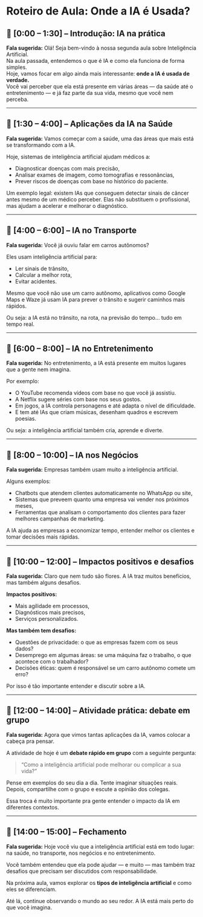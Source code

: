 # Roteiro de Aula: Onde a IA é Usada?

## 📍 [0:00 – 1:30] – Introdução: IA na prática
**Fala sugerida:**
Olá! Seja bem-vindo à nossa segunda aula sobre Inteligência Artificial.  
Na aula passada, entendemos o que é IA e como ela funciona de forma simples.  
Hoje, vamos focar em algo ainda mais interessante: **onde a IA é usada de verdade.**  
Você vai perceber que ela está presente em várias áreas — da saúde até o entretenimento — e já faz parte da sua vida, mesmo que você nem perceba.

---

## 📍 [1:30 – 4:00] – Aplicações da IA na Saúde
**Fala sugerida:**
Vamos começar com a saúde, uma das áreas que mais está se transformando com a IA.

Hoje, sistemas de inteligência artificial ajudam médicos a:
- Diagnosticar doenças com mais precisão,
- Analisar exames de imagem, como tomografias e ressonâncias,
- Prever riscos de doenças com base no histórico do paciente.

Um exemplo legal: existem IAs que conseguem detectar sinais de câncer antes mesmo de um médico perceber. Elas não substituem o profissional, mas ajudam a acelerar e melhorar o diagnóstico.

---

## 📍 [4:00 – 6:00] – IA no Transporte
**Fala sugerida:**
Você já ouviu falar em carros autônomos?

Eles usam inteligência artificial para:
- Ler sinais de trânsito,
- Calcular a melhor rota,
- Evitar acidentes.

Mesmo que você não use um carro autônomo, aplicativos como Google Maps e Waze já usam IA para prever o trânsito e sugerir caminhos mais rápidos.

Ou seja: a IA está no trânsito, na rota, na previsão do tempo... tudo em tempo real.

---

## 📍 [6:00 – 8:00] – IA no Entretenimento
**Fala sugerida:**
No entretenimento, a IA está presente em muitos lugares que a gente nem imagina.

Por exemplo:
- O YouTube recomenda vídeos com base no que você já assistiu.
- A Netflix sugere séries com base nos seus gostos.
- Em jogos, a IA controla personagens e até adapta o nível de dificuldade.
- E tem até IAs que criam músicas, desenham quadros e escrevem poesias.

Ou seja: a inteligência artificial também cria, aprende e diverte.

---

## 📍 [8:00 – 10:00] – IA nos Negócios
**Fala sugerida:**
Empresas também usam muito a inteligência artificial.

Alguns exemplos:
- Chatbots que atendem clientes automaticamente no WhatsApp ou site,
- Sistemas que preveem quanto uma empresa vai vender nos próximos meses,
- Ferramentas que analisam o comportamento dos clientes para fazer melhores campanhas de marketing.

A IA ajuda as empresas a economizar tempo, entender melhor os clientes e tomar decisões mais rápidas.

---

## 📍 [10:00 – 12:00] – Impactos positivos e desafios
**Fala sugerida:**
Claro que nem tudo são flores. A IA traz muitos benefícios, mas também alguns desafios.

**Impactos positivos:**
- Mais agilidade em processos,
- Diagnósticos mais precisos,
- Serviços personalizados.

**Mas também tem desafios:**
- Questões de privacidade: o que as empresas fazem com os seus dados?
- Desemprego em algumas áreas: se uma máquina faz o trabalho, o que acontece com o trabalhador?
- Decisões éticas: quem é responsável se um carro autônomo comete um erro?

Por isso é tão importante entender e discutir sobre a IA.

---

## 📍 [12:00 – 14:00] – Atividade prática: debate em grupo
**Fala sugerida:**
Agora que vimos tantas aplicações da IA, vamos colocar a cabeça pra pensar.

A atividade de hoje é um **debate rápido em grupo** com a seguinte pergunta:
> “Como a inteligência artificial pode melhorar ou complicar a sua vida?”

Pense em exemplos do seu dia a dia. Tente imaginar situações reais.  
Depois, compartilhe com o grupo e escute a opinião dos colegas.

Essa troca é muito importante pra gente entender o impacto da IA em diferentes contextos.

---

## 📍 [14:00 – 15:00] – Fechamento
**Fala sugerida:**
Hoje você viu que a inteligência artificial está em todo lugar: na saúde, no transporte, nos negócios e no entretenimento.

Você também entendeu que ela pode ajudar — e muito — mas também traz desafios que precisam ser discutidos com responsabilidade.

Na próxima aula, vamos explorar os **tipos de inteligência artificial** e como eles se diferenciam.

Até lá, continue observando o mundo ao seu redor. A IA está mais perto do que você imagina.
